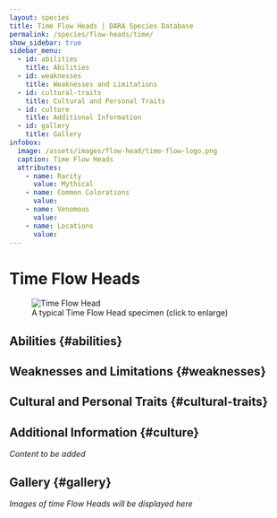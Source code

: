 ```yaml
---
layout: species
title: Time Flow Heads | DARA Species Database
permalink: /species/flow-heads/time/
show_sidebar: true
sidebar_menu:
  - id: abilities
    title: Abilities
  - id: weaknesses
    title: Weaknesses and Limitations
  - id: cultural-traits
    title: Cultural and Personal Traits
  - id: culture
    title: Additional Information
  - id: gallery
    title: Gallery
infobox:
  image: /assets/images/flow-head/time-flow-logo.png
  caption: Time Flow Heads
  attributes:
    - name: Rarity
      value: Mythical
    - name: Common Colorations
      value: 
    - name: Venomous
      value: 
    - name: Locations
      value: 
---
```


# Time Flow Heads

<div class="species-image">
  <figure>
    <img src="{{ '/assets/images/time-example-1.png' | relative_url }}" 
         alt="Time Flow Head" 
         class="thumbnail" 
         onclick="openLightbox(this.src, this.alt)">
    <figcaption>A typical Time Flow Head specimen (click to enlarge)</figcaption>
  </figure>
</div>

## Abilities {#abilities}

## Weaknesses and Limitations {#weaknesses}

## Cultural and Personal Traits {#cultural-traits}

## Additional Information {#culture}

*Content to be added*

## Gallery {#gallery}

*Images of time Flow Heads will be displayed here*
